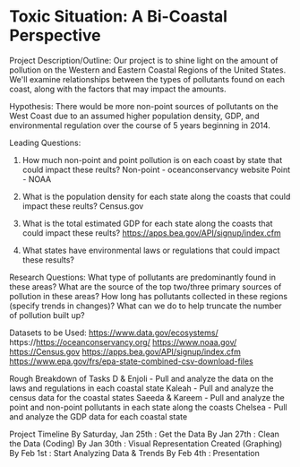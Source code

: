 # Toxic Situation: A Bi-Coastal Perspective

Project Description/Outline: Our project is to shine light on the amount of pollution on the Western and Eastern Coastal Regions of the United States. We'll examine relationships between the types of pollutants found on each coast, along with the factors that may impact the amounts.

Hypothesis:
There would be more non-point sources of pollutants on the West Coast due to an assumed higher population density, GDP, and environmental regulation over the course of 5 years beginning in 2014.

Leading Questions:
1.  How much non-point and point pollution is on each coast by state that could impact these reults?
	Non-point - oceanconservancy website
	Point - NOAA

2.  What is the population density for each state along the coasts that could impact these reults?
	Census.gov

3.  What is the total estimated GDP for each state along the coasts that could impact these reults?
	https://apps.bea.gov/API/signup/index.cfm

4.  What states have environmental laws or regulations that could impact these results?


Research Questions: What type of pollutants are predominantly found in these areas? What are the source of the top two/three primary sources of pollution in these areas? How long has pollutants collected in these regions (specify trends in changes)? What can we do to help truncate the number of pollution built up?

Datasets to be Used: 
https://www.data.gov/ecosystems/
https://https://oceanconservancy.org/
https://www.noaa.gov/
https://Census.gov
https://apps.bea.gov/API/signup/index.cfm
https://www.epa.gov/frs/epa-state-combined-csv-download-files


Rough Breakdown of Tasks
D  & Enjoli - Pull and analyze the data on the laws and regulations in each coastal state
Kaleah - Pull and analyze the census data for the coastal states
Saeeda & Kareem - Pull and analyze the point and non-point pollutants in each state along the coasts
Chelsea - Pull and analyze the GDP data for each coastal state

Project Timeline
By Saturday, Jan 25th : Get the Data
By Jan 27th : Clean the Data (Coding)
By Jan 30th : Visual Representation Created (Graphing)
By Feb 1st : Start Analyzing Data & Trends
By Feb 4th : Presentation


